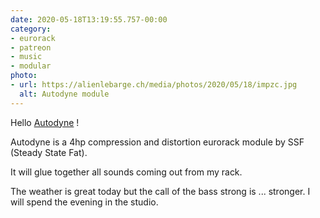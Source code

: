 ```yaml
---
date: 2020-05-18T13:19:55.757-00:00
category:
- eurorack
- patreon
- music
- modular
photo:
- url: https://alienlebarge.ch/media/photos/2020/05/18/impzc.jpg
  alt: Autodyne module
---
```

Hello [Autodyne](http://www.steadystatefate.com/autodyne) !

Autodyne is a 4hp compression and distortion eurorack module by SSF (Steady State Fat). 

It will glue together all sounds coming out from my rack.

The weather is great today but the call of the bass strong is ... stronger. I will spend the evening in the studio.
